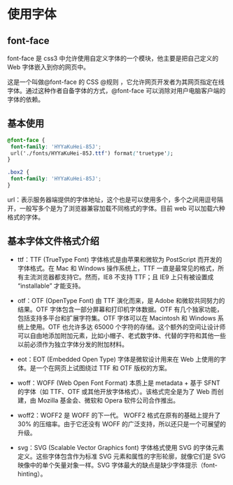 # 使用字体

## font-face

font-face 是 css3 中允许使用自定义字体的一个模块，他主要是把自己定义的 Web 字体嵌入到你的网页中。

这是一个叫做@font-face 的 CSS @规则 ，它允许网页开发者为其网页指定在线字体。通过这种作者自备字体的方式，@font-face 可以消除对用户电脑客户端的字体的依赖。

## 基本使用

```css
@font-face {
 font-family: 'HYYaKuHei-85J';
 url('./fonts/HYYaKuHei-85J.ttf') format('truetype');
}

.box2 {
 font-family: 'HYYaKuHei-85J';
}
```

url：表示服务器端提供的字体地址，这个也是可以使用多个，多个之间用逗号隔开，一般写多个是为了浏览器兼容加载不同格式的字体。目前 web 可以加载六种格式的字体。

## 基本字体文件格式介绍

- ttf：TTF (TrueType Font) 字体格式是由苹果和微软为 PostScript 而开发的字体格式。在 Mac 和 Windows 操作系统上，TTF 一直是最常见的格式，所有主流浏览器都支持它。然而，IE8 不支持 TTF；且 IE9 上只有被设置成 “installable” 才能支持。

- otf：OTF (OpenType Font) 由 TTF 演化而来，是 Adobe 和微软共同努力的结果。OTF 字体包含一部分屏幕和打印机字体数据。OTF 有几个独家功能，包括支持多平台和扩展字符集。OTF 字体可以在 Macintosh 和 Windows 系统上使用。OTF 也允许多达 65000 个字符的存储。这个额外的空间让设计师可以自由地添加附加元素，比如小帽子、老式数字体、代替的字符和其他一些以前必须作为独立字体分发的附加材料。

- eot：EOT (Embedded Open Type) 字体是微软设计用来在 Web 上使用的字体。是一个在网页上试图绕过 TTF 和 OTF 版权的方案。

- woff：WOFF (Web Open Font Format) 本质上是 metadata + 基于 SFNT 的字体（如 TTF、OTF 或其他开放字体格式）。该格式完全是为了 Web 而创建，由 Mozilla 基金会、微软和 Opera 软件公司合作推出。

- woff2：WOFF2 是 WOFF 的下一代。 WOFF2 格式在原有的基础上提升了 30% 的压缩率。由于它还没有 WOFF 的广泛支持，所以还只是一个可展望的升级。

- svg：SVG (Scalable Vector Graphics font) 字体格式使用 SVG 的字体元素定义。这些字体包含作为标准 SVG 元素和属性的字形轮廓，就像它们是 SVG 映像中的单个矢量对象一样。SVG 字体最大的缺点是缺少字体提示（font-hinting）。
